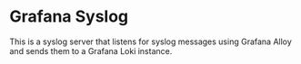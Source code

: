 # Grafana Syslog

This is a syslog server that listens for syslog messages using Grafana Alloy and sends them to a Grafana Loki instance.

